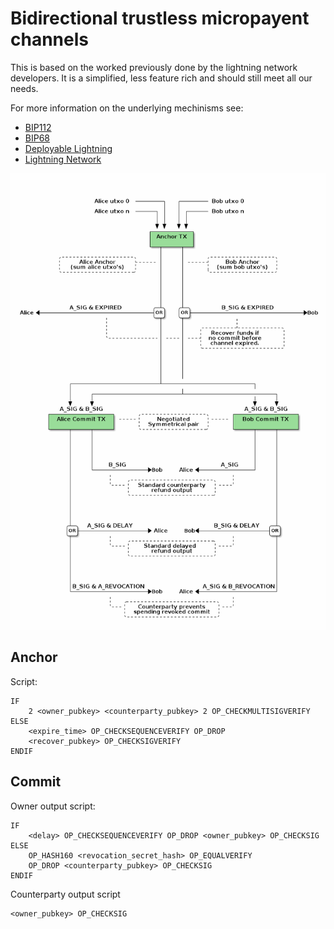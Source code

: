 # Bidirectional trustless micropayent channels

This is based on the worked previously done by the lightning network
developers. It is a simplified, less feature rich and should still meet all
our needs.

For more information on the underlying mechinisms see:

 * [BIP112](https://github.com/bitcoin/bips/blob/master/bip-0112.mediawiki#Motivation)
 * [BIP68](https://github.com/bitcoin/bips/blob/master/bip-0068.mediawiki)
 * [Deployable Lightning](https://github.com/ElementsProject/lightning/blob/master/doc/deployable-lightning.pdf)
 * [Lightning Network](https://lightning.network/lightning-network-paper.pdf)

![micropayment channel diagram](micropayments.png)


## Anchor

Script:

    IF
        2 <owner_pubkey> <counterparty_pubkey> 2 OP_CHECKMULTISIGVERIFY
    ELSE
        <expire_time> OP_CHECKSEQUENCEVERIFY OP_DROP
        <recover_pubkey> OP_CHECKSIGVERIFY
    ENDIF


## Commit

Owner output script:

    IF
        <delay> OP_CHECKSEQUENCEVERIFY OP_DROP <owner_pubkey> OP_CHECKSIG
    ELSE
        OP_HASH160 <revocation_secret_hash> OP_EQUALVERIFY
        OP_DROP <counterparty_pubkey> OP_CHECKSIG
    ENDIF

Counterparty output script

    <owner_pubkey> OP_CHECKSIG
